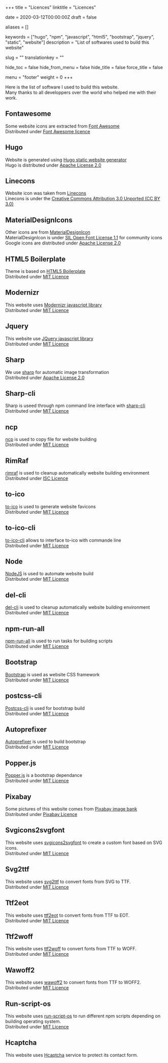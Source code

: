 +++
title = "Licences"
linktitle = "Licences"

date = 2020-03-12T00:00:00Z
draft = false

aliases = []

keywords = ["hugo", "npm", "javascript", "html5", "bootstrap", "jquery", "static", "website"]
description = "List of softwares used to build this website"

slug = ""
translationkey = ""

hide_toc = false
hide_from_menu = false
hide_title = false
force_title = false

menu = "footer"
weight = 0
+++

Here is the list of software I used to build this website.  
Many thanks to all developpers over the world who helped me with their work.

## Fontawesome

Some website icons are extracted from [Font Awesome](https://fontawesome.com)  
Distributed under [Font Awesome licence](https://fontawesome.com/license/free)

## Hugo

Website is generated using [Hugo static website generator](https://gohugo.io/)  
Hugo is distributed under [Apache License 2.0](https://tldrlegal.com/license/apache-license-2.0-(apache-2.0))

## Linecons

Website icon was taken from [Linecons](https://designmodo.com/linecons-free/)  
Linecons is under the [Creative Commons Attribution 3.0 Unported (CC BY 3.0)](http://creativecommons.org/licenses/by/3.0/)

## MaterialDesignIcons

Other icons are from [MaterialDesignIcon](https://github.com/Templarian/MaterialDesign)  
MaterialDesignIcon is under [SIL Open Font License 1.1](https://tldrlegal.com/license/open-font-license-(ofl)-explained) for community icons  
Google icons are distributed under [Apache License 2.0](https://tldrlegal.com/license/apache-license-2.0-(apache-2.0))

## HTML5 Boilerplate

Theme is based on [HTML5 Boilerplate](https://html5boilerplate.com/)  
Distributed under [MIT Licence](https://tldrlegal.com/license/mit-license)

## Modernizr

This website uses [Modernizr javascript library](https://modernizr.com/)  
Distributed under [MIT Licence](https://tldrlegal.com/license/mit-license)

## Jquery

This website use [JQuery javascript library](https://jquery.com/)  
Distributed under [MIT Licence](https://tldrlegal.com/license/mit-license)

## Sharp

We use [sharp](https://sharp.pixelplumbing.com/) for automatic image transformation  
Distributed under [Apache License 2.0](https://tldrlegal.com/license/apache-license-2.0-(apache-2.0))

## Sharp-cli

Sharp is useed through npm command line interface with [sharp-cli](https://github.com/vseventer/sharp-cli)  
Distributed under [MIT Licence](https://tldrlegal.com/license/mit-license)

## ncp

[ncp](https://github.com/AvianFlu/ncp) is used to copy file for website building  
Distributed under [MIT Licence](https://tldrlegal.com/license/mit-license)

## RimRaf

[rimraf](https://github.com/isaacs/rimraf) is used to cleanup automatically website building environment  
Distributed under [ISC Licence](https://tldrlegal.com/license/-isc-license)

## to-ico

[to-ico](https://github.com/kevva/to-ico) is used to generate website favicons  
Distributed under [MIT Licence](https://tldrlegal.com/license/mit-license)

## to-ico-cli

[to-ico-cli](https://github.com/kevva/to-ico-cli) allows to interface to-ico with commande line  
Distributed under [MIT Licence](https://tldrlegal.com/license/mit-license)

## Node

[NodeJS](https://nodejs.org) is used to automate website build  
Distributed under [MIT Licence](https://tldrlegal.com/license/mit-license)

## del-cli

[del-cli](https://github.com/sindresorhus/del-cli) is used to cleanup automatically website building environment  
Distributed under [MIT Licence](https://tldrlegal.com/license/mit-license)

## npm-run-all

[npm-run-all](https://github.com/mysticatea/npm-run-all) is used to run tasks for building scripts  
Distributed under [MIT Licence](https://tldrlegal.com/license/mit-license)

## Bootstrap

[Bootstrap](https://getbootstrap.com/) is used as website CSS framework  
Distributed under [MIT Licence](https://tldrlegal.com/license/mit-license)

## postcss-cli

[Postcss-cli](https://github.com/postcss/postcss-cli) is used for bootstrap build  
Distributed under [MIT Licence](https://tldrlegal.com/license/mit-license)

## Autoprefixer

[Autoprefixer](https://github.com/postcss/autoprefixer) is used to build bootstrap  
Distributed under [MIT Licence](https://tldrlegal.com/license/mit-license)

## Popper.js

[Popper.js](https://popper.js.org/) is a bootstrap dependance  
Distributed under [MIT Licence](https://tldrlegal.com/license/mit-license)

## Pixabay

Some pictures of this website comes from [Pixabay image bank](https://pixabay.com)  
Distributed under [Pixabay Licence](https://pixabay.com/service/license/)

## Svgicons2svgfont

This website uses [svgicons2svgfont](https://github.com/nfroidure/svgicons2svgfont) to create a custom font based on SVG icons.  
Distributed under [MIT Licence](https://tldrlegal.com/license/mit-license)

## Svg2ttf

This website uses [svg2ttf](https://github.com/fontello/svg2ttf) to convert fonts from SVG to TTF.  
Distributed under [MIT Licence](https://tldrlegal.com/license/mit-license)

## Ttf2eot

This website uses [ttf2eot](https://github.com/fontello/ttf2eot) to convert fonts from TTF to EOT.  
Distributed under [MIT Licence](https://tldrlegal.com/license/mit-license)

## Ttf2woff

This website uses [ttf2woff](https://github.com/fontello/ttf2woff) to convert fonts from TTF to WOFF.  
Distributed under [MIT Licence](https://tldrlegal.com/license/mit-license)

## Wawoff2

This website uses [wawoff2](https://github.com/fontello/wawoff2) to convert fonts from TTF to WOFF2.  
Distributed under [MIT Licence](https://tldrlegal.com/license/mit-license)

## Run-script-os

This website uses [run-script-os](https://github.com/charlesguse/run-script-os) to run different npm scripts depending on building operating system.  
Distributed under [MIT Licence](https://tldrlegal.com/license/mit-license)

## Hcaptcha
This website uses [Hcaptcha](https://www.hcaptcha.com/) service to protect its contact form.
